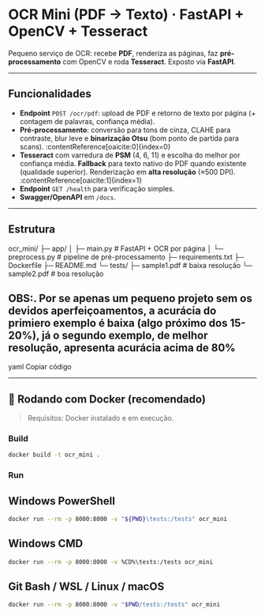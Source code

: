 # OCR Mini (PDF → Texto) · FastAPI + OpenCV + Tesseract

Pequeno serviço de OCR: recebe **PDF**, renderiza as páginas, faz **pré-processamento** com OpenCV e roda **Tesseract**. Exposto via **FastAPI**.

---

## Funcionalidades

- **Endpoint** `POST /ocr/pdf`: upload de PDF e retorno de texto por página (+ contagem de palavras, confiança média).
- **Pré-processamento**: conversão para tons de cinza, CLAHE para contraste, blur leve e **binarização Otsu** (bom ponto de partida para scans). :contentReference[oaicite:0]{index=0}
- **Tesseract** com varredura de **PSM** (4, 6, 11) e escolha do melhor por confiança média. **Fallback** para texto nativo do PDF quando existente (qualidade superior). Renderização em **alta resolução** (≈500 DPI). :contentReference[oaicite:1]{index=1}
- **Endpoint** `GET /health` para verificação simples.
- **Swagger/OpenAPI** em `/docs`.

---

## Estrutura

ocr_mini/
├─ app/
│ ├─ main.py # FastAPI + OCR por página
│ └─ preprocess.py # pipeline de pré-processamento
├─ requirements.txt
├─ Dockerfile
├─ README.md
└─ tests/
    ├─ sample1.pdf # baixa resolução
    └─ sample2.pdf # boa resolução

## OBS:. Por se apenas um pequeno projeto sem os devidos aperfeiçoamentos, a acurácia do primiero exemplo é baixa (algo próximo dos 15-20%), já o segundo exemplo, de melhor resolução, apresenta acurácia acima de 80%

yaml
Copiar código

---

## 🐳 Rodando com Docker (recomendado)

> Requisitos: Docker instalado e em execução.

### Build
```bash
docker build -t ocr_mini .
```

### Run

## Windows PowerShell

```bash
docker run --rm -p 8000:8000 -v "${PWD}\tests:/tests" ocr_mini
```

## Windows CMD

```bash
docker run --rm -p 8000:8000 -v %CD%\tests:/tests ocr_mini
```
## Git Bash / WSL / Linux / macOS

```bash
docker run --rm -p 8000:8000 -v "$PWD/tests:/tests" ocr_mini
```